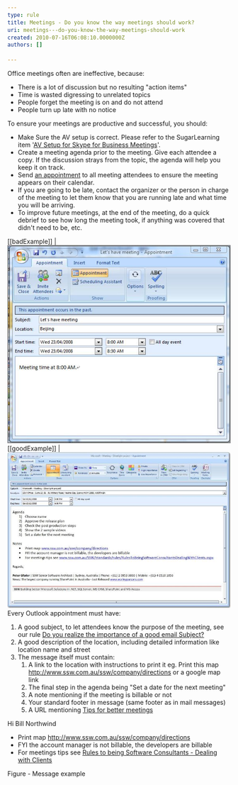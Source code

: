 ```yaml
---
type: rule
title: Meetings - Do you know the way meetings should work?
uri: meetings---do-you-know-the-way-meetings-should-work
created: 2010-07-16T06:08:10.0000000Z
authors: []

---
```


Office meetings often are ineffective, because:

- There is a lot of discussion but no resulting "action items"
- Time is wasted digressing to unrelated topics
- People forget the meeting is on and do not attend
- People turn up late with no notice


To ensure your meetings are productive and successful, you should:

- Make Sure the AV setup is correct. Please refer to the SugarLearning item '[AV Setup for Skype for Business Meetings](https://sugarlearning.com/companies/SSW/items/13053/av-setup-for-skype-for-business-meetings)'.
- Create a meeting agenda prior to the meeting. Give each attendee a copy. If the discussion strays from the topic, the agenda will help you keep it on track.
- Send [an appointment](/Pages/WayMeetingsShouldWork.aspx) to all meeting attendees to ensure the meeting appears on their calendar.
- If you are going to be late, contact the organizer or the person in charge of the meeting to let them know that you are running late and what time you will be arriving.
- To improve future meetings, at the end of the meeting, do a quick debrief to see how long the meeting took, if anything was covered that didn't need to be, etc.


[[badExample]]
| ![meeting with No Agenda](../../assets/MeetingNoAgenda.JPG)
[[goodExample]]
| ![meeting with Agenda](MeetingWithAgenda_1.jpg)
Every Outlook appointment must have:

1. A good subject, to let attendees know the purpose of the meeting, see our rule [Do you realize the importance of a good email Subject?](/_layouts/15/FIXUPREDIRECT.ASPX?WebId=3dfc0e07-e23a-4cbb-aac2-e778b71166a2&TermSetId=07da3ddf-0924-4cd2-a6d4-a4809ae20160&TermId=f4073e2a-b089-4a7f-8ee6-a7b1a48509e8)
2. A good description of the location, including detailed information like location name and street
3. The message itself must contain:
    1. A link to the location with instructions to print it eg. Print this map http://www.ssw.com.au/ssw/company/directions or a google map link
    2. The final step in the agenda being "Set a date for the next meeting"
    3. A note mentioning if the meeting is billable or not
    4. Your standard footer in message (same footer as in mail messages)
    5. A URL mentioning [Tips for better meetings](http://www.ssw.com.au/ssw/Redirect/TipsForMeeting.htm) 

Hi Bill Northwind
- Print map http://www.ssw.com.au/ssw/company/directions
- FYI the account manager is not billable, the developers are billable
- For meetings tips see [Rules to being Software Consultants - Dealing with Clients](/Pages/Rules-to-Better-Software-Consultants---Dealing-with-Clients.aspx)

Figure - Message example
